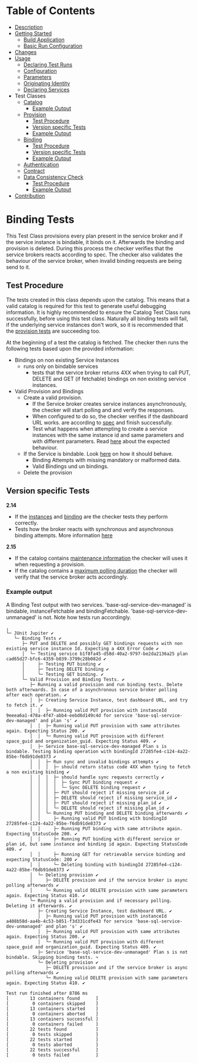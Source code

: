 # Table of Contents
- [Description](../README.md#description)
- [Getting Started](../README.md#getting-started)
    - [Build Application](../README.md#build-application)
    - [Basic Run Configuration](../README.md#basic-run-configuration)
- [Changes](../README.md#changes)
- [Usage](Usage.md)
    - [Declaring Test Runs](Usage.md#declaring-test-runs)
    - [Configuration](Usage.md#configuration)
    - [Parameters](Usage.md#parameters)
    - [Originating Identity](Usage.md#originating-identity)
    - [Declaring Services](Usage.md#declaring-services)
- Test Classes
    - [Catalog](CatalogTest.md)
       - [Example Output](CatalogTest.md#example-output)
    - [Provision](ProvisionTests.md#provision-tests)
        - [Test Procedure](ProvisionTests.md#test-procedure)
        - [Version specific Tests](ProvisionTests.md#version-specific-tests)
        - [Example Output](ProvisionTests.md#example-output)
    - [Binding](#binding-tests)
        - [Test Procedure](#test-procedure)
        - [Version specific Tests](#version-specific-tests)
        - [Example Output](#example-output)
    - [Authentication](docs/AuthenticationTests.md)   
    - [Contract](docs/ContractTest.md)
    - [Data Consistency Check](DataConsistencyCheck.md#data-consistency-check)
        - [Test Procedure](DataConsistencyCheck.md#test-procedure)
        - [Example Output](DataConsistencyCheck.md#example-output)    
- [Contribution](docs/Contribution.md)
   
# Binding Tests

This Test Class provisions every plan present in the service broker and if the service instance is bindable, it binds on it.
Afterwards the binding and provision is deleted. During this process the checker verifies that the service brokers reacts according to spec.
The checker also validates the behaviour of the service broker, when invalid binding requests are being send to it.

## Test Procedure

The tests created in this class depends upon the catalog. This means that a valid catalog is required for this test to generate useful debugging information. 
It is highly recommended to ensure the Catalog Test Class runs successfully, before using this test class. Naturally all binding tests will fail, if the underlying
service instances don't work, so it is recommended that the [provision tests](ProvisionTests.md#provision-tests) are succeeding too. 

At the beginning of a test the catalog is fetched. The checker then runs the following tests based upon the provided information:

- Bindings on non existing Service Instances
    - runs only on bindable services
        - tests that the service broker returns 4XX when trying to call PUT, DELETE and GET (if fetchable) bindings on non existing service instances.
- Valid Provision and Bindings
    - Create a valid provision.
        - If the Service broker creates service instances asynchronously, the checker will start polling and and verify the responses.
        - When configured to do so, the checker verifies if the dashboard URL works.
        are according to [spec](https://github.com/openservicebrokerapi/servicebroker/blob/v2.15/spec.md#polling-last-operation-for-service-instances) and finish successfully.
        - Test what happens when attempting to create a service instances with the same instance id and same parameters and with different parameters.
     Read [here](https://github.com/openservicebrokerapi/servicebroker/blob/v2.15/spec.md#polling-last-operation-for-service-instances) about the expected behaviour.
    - If the Service is bindable. Look [here](https://github.com/openservicebrokerapi/servicebroker/blob/v2.15/spec.md#binding) on how it should behave.
        - Binding Attempts with missing mandatory or malformed data.
        - Valid Bindings und un bindings.
    - Delete the provision
     
## Version specific Tests
**2.14**
- If the [instances](https://github.com/openservicebrokerapi/servicebroker/blob/v2.14/spec.md#fetching-a-service-instance)
 and [binding](https://github.com/openservicebrokerapi/servicebroker/blob/v2.14/spec.md#fetching-a-service-instance) are the checker tests they perform correctly.
- Tests how the broker reacts with synchronous and asynchronous binding attempts. More information [here](https://github.com/openservicebrokerapi/servicebroker/blob/v2.14/spec.md#fetching-a-service-instance)

**2.15**
- If the catalog contains [maintenance information](https://github.com/openservicebrokerapi/servicebroker/blob/master/spec.md#maintenance-info-object) the checker will uses it when requesting a provision.
- If the catalog contains a [maximum polling duration](https://github.com/openservicebrokerapi/servicebroker/blob/master/spec.md#polling-interval-and-duration)
 the checker will verify that the service broker acts accordingly.


### Example output
A Binding Test output with two services. 'base-sql-service-dev-managed' is bindable, instanceFetchable and bindingFetchable.
'base-sql-service-dev-unmanaged' is not. Note how tests run accordingly.

```
╷
└─ JUnit Jupiter ✔
   └─ Binding Tests ✔
      ├─ PUT and DELETE and possibly GET bindings requests with non existing service instance Id. Expecting a 4XX Error Code ✔
      │  └─ Testing service b1f8fa45-d58d-40a2-9797-be2da2136a25 plan cad65d27-bfc6-4359-b039-3799c28b082d ✔
      │     ├─ Testing PUT binding ✔
      │     ├─ Testing DELETE binding ✔
      │     └─ Testing GET binding. ✔   
      └─ Valid Provision and Binding Tests. ✔
         ├─ Running a valid provision and run binding tests. Delete both afterwards. In case of a asynchronous service broker polling after each operation. ✔
         │  ├─ Creating Service Instance, test dashboard URL, and try to fetch it. ✔
         │  │  ├─ Running valid PUT provision with instanceId 9eeea6a1-478a-4f47-abb4-eebd6d149c4d for service 'base-sql-service-dev-managed' and plan 's' ✔
         │  │  ├─ Running valid PUT provision with same attributes again. Expecting Status 200. ✔
         │  │  └─ Running valid PUT provision with different space_guid and organization_guid. Expecting Status 409. ✔
         │  ├─ Service base-sql-service-dev-managed Plan s is bindable. Testing binding operation with bindingId 27285fe4-c124-4a22-85be-f6db91de8373 ✔
         │  │  ├─ Run sync and invalid bindings attempts ✔
         │  │  │  ├─ should return status code 4XX when tying to fetch a non existing binding ✔
         │  │  │  ├─ should handle sync requests correctly ✔
         │  │  │  │  ├─ Sync PUT binding request ✔
         │  │  │  │  └─ Sync DELETE binding request ✔
         │  │  │  ├─ PUT should reject if missing service_id ✔
         │  │  │  ├─ DELETE should reject if missing service_id ✔
         │  │  │  ├─ PUT should reject if missing plan_id ✔
         │  │  │  └─ DELETE should reject if missing plan_id ✔
         │  │  └─ Running PUT binding and DELETE binding afterwards ✔
         │  │     ├─ Running valid PUT binding with bindingId 27285fe4-c124-4a22-85be-f6db91de8373 ✔
         │  │     ├─ Running PUT binding with same attribute again. Expecting StatusCode 200. ✔
         │  │     ├─ Running PUT binding with different service or plan id, but same instance and binding id again. Expecting StatusCode 409. ✔
         │  │     ├─ Running GET for retrievable service binding and expecting StatusCode: 200 ✔
         │  │     └─ Deleting binding with bindingId 27285fe4-c124-4a22-85be-f6db91de8373 ✔
         │  └─ Deleting provision ✔
         │     ├─ DELETE provision and if the service broker is async polling afterwards ✔
         │     └─ Running valid DELETE provision with same parameters again. Expecting Status 410. ✔
         └─ Running a valid provision and if necessary polling. Deleting it afterwards. ✔
            ├─ Creating Service Instance, test dashboard URL. ✔
            │  ├─ Running valid PUT provision with instanceId a408b58d-aa4b-4c53-b851-f3d331cdfe43 for service 'base-sql-service-dev-unmanaged' and plan 's' ✔
            │  ├─ Running valid PUT provision with same attributes again. Expecting Status 200. ✔
            │  └─ Running valid PUT provision with different space_guid and organization_guid. Expecting Status 409. ✔
            ├─ Service 'base-sql-service-dev-unmanaged' Plan s is not bindable. Skipping binding tests. ↷
            └─ Deleting provision ✔
               ├─ DELETE provision and if the service broker is async polling afterwards ✔
               └─ Running valid DELETE provision with same parameters again. Expecting Status 410. ✔

Test run finished after 8786 ms
[        13 containers found      ]
[         0 containers skipped    ]
[        13 containers started    ]
[         0 containers aborted    ]
[        13 containers successful ]
[         0 containers failed     ]
[        22 tests found           ]
[         0 tests skipped         ]
[        22 tests started         ]
[         0 tests aborted         ]
[        22 tests successful      ]
[         0 tests failed          ]
```
